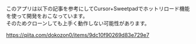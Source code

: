 このアプリは以下の記事を参考にしてCursor+Sweetpadでホットリロード機能を使って開発をおこなっています。  
そのためクローンしても上手く動作しない可能性があります。  

https://qiita.com/dokozon0/items/9dc10f90269d83e729e7


